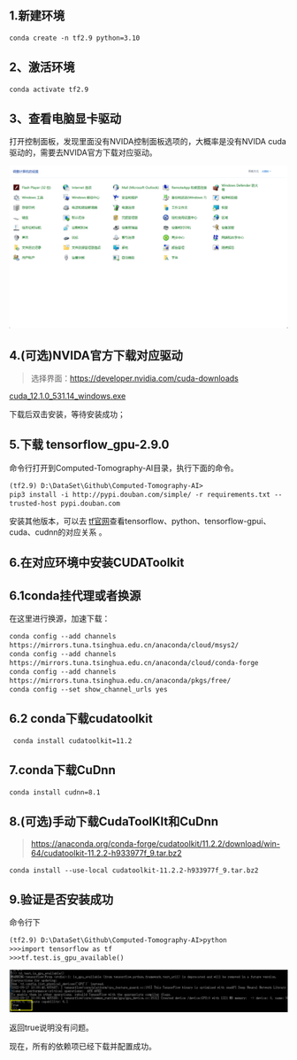 ## 1.新建环境

```
conda create -n tf2.9 python=3.10
```

## 2、激活环境

```
conda activate tf2.9
```

## 3、查看电脑显卡驱动

打开控制面板，发现里面没有NVIDA控制面板选项的，大概率是没有NVIDA cuda驱动的，需要去NVIDA官方下载对应驱动。

![1678379450207](Untitled/1678379450207.png)

## 4.(可选)NVIDA官方下载对应驱动

> 选择界面：https://developer.nvidia.com/cuda-downloads

 [cuda_12.1.0_531.14_windows.exe](https://developer.download.nvidia.com/compute/cuda/12.1.0/local_installers/cuda_12.1.0_531.14_windows.exe)

下载后双击安装，等待安装成功；

## 5.下载 tensorflow_gpu-2.9.0 



命令行打开到Computed-Tomography-AI目录，执行下面的命令。

```
(tf2.9) D:\DataSet\Github\Computed-Tomography-AI>
pip3 install -i http://pypi.douban.com/simple/ -r requirements.txt --trusted-host pypi.douban.com
```

安装其他版本，可以去 [tf官网]( https://tensorflow.google.cn/install/source_windows?hl=en#gpu )查看tensorflow、python、tensorflow-gpui、cuda、cudnn的对应关系 。

## 6.在对应环境中安装CUDAToolkit 

## 6.1conda挂代理或者换源

在这里进行换源，加速下载：

```
conda config --add channels https://mirrors.tuna.tsinghua.edu.cn/anaconda/cloud/msys2/
conda config --add channels https://mirrors.tuna.tsinghua.edu.cn/anaconda/cloud/conda-forge
conda config --add channels https://mirrors.tuna.tsinghua.edu.cn/anaconda/pkgs/free/
conda config --set show_channel_urls yes
```

## 6.2 conda下载cudatoolkit

```
 conda install cudatoolkit=11.2
```

## 7.conda下载CuDnn

```
conda install cudnn=8.1
```

## 8.(可选)手动下载CudaToolKIt和CuDnn

>https://anaconda.org/conda-forge/cudatoolkit/11.2.2/download/win-64/cudatoolkit-11.2.2-h933977f_9.tar.bz2

```
conda install --use-local cudatoolkit-11.2.2-h933977f_9.tar.bz2
```









## 9.验证是否安装成功

命令行下

```
(tf2.9) D:\DataSet\Github\Computed-Tomography-AI>python
>>>import tensorflow as tf
>>>tf.test.is_gpu_available()

```

![1678380947188](Tensorflow2.9-gpu配置/1678380947188.png)

 返回true说明没有问题。 

现在，所有的依赖项已经下载并配置成功。



